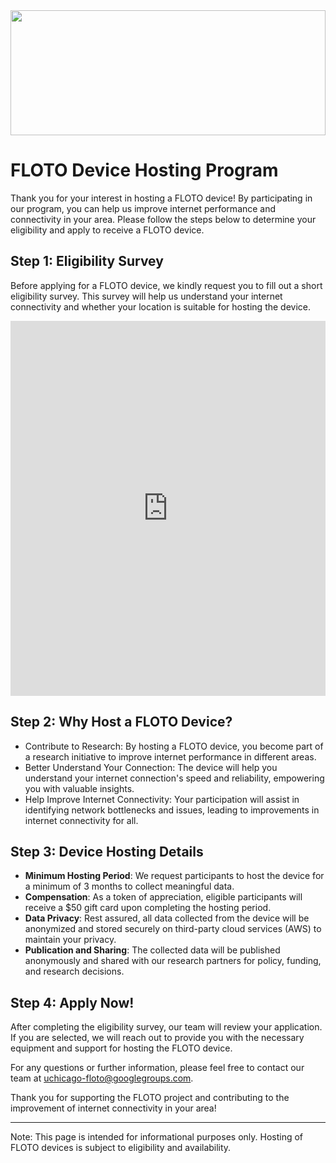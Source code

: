 <img src="https://internetequity.uchicago.edu/wp-content/uploads/2022/04/netrics_install-e1651779294611-528x328.jpg" width="100%" height="200px">

# FLOTO Device Hosting Program

Thank you for your interest in hosting a FLOTO device! By participating in our program, you can help us improve internet performance and connectivity in your area. Please follow the steps below to determine your eligibility and apply to receive a FLOTO device.

## Step 1: Eligibility Survey

Before applying for a FLOTO device, we kindly request you to fill out a short eligibility survey. This survey will help us understand your internet connectivity and whether your location is suitable for hosting the device.

<iframe src="https://uchicago.co1.qualtrics.com/jfe/form/SV_0J4OlcSjtoKtkCa" width="100%" height="600px" frameborder="0" allowfullscreen="true"></iframe>

## Step 2: Why Host a FLOTO Device?

- Contribute to Research: By hosting a FLOTO device, you become part of a research initiative to improve internet performance in different areas.
- Better Understand Your Connection: The device will help you understand your internet connection's speed and reliability, empowering you with valuable insights.
- Help Improve Internet Connectivity: Your participation will assist in identifying network bottlenecks and issues, leading to improvements in internet connectivity for all.

## Step 3: Device Hosting Details

- **Minimum Hosting Period**: We request participants to host the device for a minimum of 3 months to collect meaningful data.
- **Compensation**: As a token of appreciation, eligible participants will receive a $50 gift card upon completing the hosting period.
- **Data Privacy**: Rest assured, all data collected from the device will be anonymized and stored securely on third-party cloud services (AWS) to maintain your privacy.
- **Publication and Sharing**: The collected data will be published anonymously and shared with our research partners for policy, funding, and research decisions.

## Step 4: Apply Now!

After completing the eligibility survey, our team will review your application. If you are selected, we will reach out to provide you with the necessary equipment and support for hosting the FLOTO device.

For any questions or further information, please feel free to contact our team at [uchicago-floto@googlegroups.com](mailto:uchicago-floto@googlegroups.com).

Thank you for supporting the FLOTO project and contributing to the improvement of internet connectivity in your area!

---
Note: This page is intended for informational purposes only. Hosting of FLOTO devices is subject to eligibility and availability.